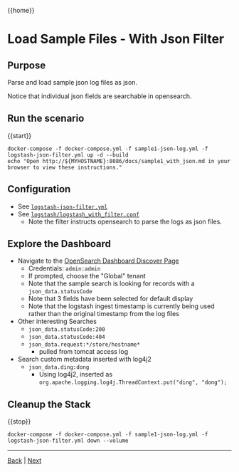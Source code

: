 {{home}}
# Load Sample Files - With Json Filter

## Purpose
Parse and load sample json log files as json.

Notice that individual json fields are searchable in opensearch.

## Run the scenario

{{start}}

```
docker-compose -f docker-compose.yml -f sample1-json-log.yml -f logstash-json-filter.yml up -d --build
echo "Open http://${MYHOSTNAME}:8086/docs/sample1_with_json.md in your browser to view these instructions."

```

## Configuration
- See [`logstash-json-filter.yml`](../logstash-json-filter.yml)
- See [`logstash/logstash_with_filter.conf`](../logstash/logstash_with_filter.conf)
  - Note the filter instructs opensearch to parse the logs as json files.

## Explore the Dashboard

- Navigate to the [OpenSearch Dashboard Discover Page](http://{{MYHOSTNAME}}:8094/app/discover?security_tenant=global#/?_g=(filters:!(),refreshInterval:(pause:!t,value:0),time:(from:now-15m,to:now))&_a=(columns:!(json_data.request,json_data.statusCode,tags),filters:!(),index:'ecs-*',interval:auto,query:(language:kuery,query:'json_data.statusCode:%20*'),sort:!()))
  - Credentials: `admin:admin`
  - If prompted, choose the "Global" tenant
  - Note that the sample search is looking for records with a `json_data.statusCode`
  - Note that 3 fields have been selected for default display
  - Note that the logstash ingest timestamp is currently being used rather than the original timestamp from the log files
- Other interesting Searches
  - `json_data.statusCode:200`
  - `json_data.statusCode:404`
  - `json_data.request:*/store/hostname*`
      - pulled from tomcat access log
- Search custom metadata inserted with log4j2
  - `json_data.ding:dong`
      - Using log4j2, inserted as `org.apache.logging.log4j.ThreadContext.put("ding", "dong");`

## Cleanup the Stack

{{stop}}

```
docker-compose -f docker-compose.yml -f sample1-json-log.yml -f logstash-json-filter.yml down --volume
```

---
[Back](sample1.md) | [Next](sample1_with_json_datenorm.md)